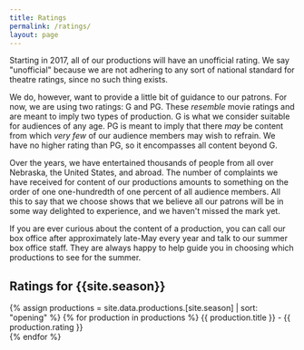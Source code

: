 ```yaml
---
title: Ratings
permalink: /ratings/
layout: page
---
```


Starting in 2017, all of our productions will have an unofficial rating. We say "unofficial" because we are not adhering to any sort of national standard for theatre ratings, since no such thing exists.

We do, however, want to provide a little bit of guidance to our patrons. For now, we are using two ratings: G and PG. These *resemble* movie ratings and are meant to imply two types of production. G is what we consider suitable for audiences of any age. PG is meant to imply that there *may* be content from which *very few* of our audience members may wish to refrain. We have no higher rating than PG, so it encompasses all content beyond G.

Over the years, we have entertained thousands of people from all over Nebraska, the United States, and abroad. The number of complaints we have received for content of our productions amounts to something on the order of one one-hundredth of one percent of all audience members. All this to say that we choose shows that we believe all our patrons will be in some way delighted to experience, and we haven't missed the mark yet.

If you are ever curious about the content of a production, you can call our box office after approximately late-May every year and talk to our summer box office staff. They are always happy to help guide you in choosing which productions to see for the summer.

## Ratings for {{site.season}}

{% assign productions = site.data.productions.[site.season] | sort: "opening" %}
{% for production in productions %}
  {{ production.title }} - {{ production.rating }}<br />
{% endfor %}
